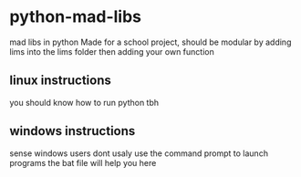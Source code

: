 # python-mad-libs
mad libs in python
Made for a school project, should be modular by adding lims into the lims folder then adding your own function

## linux instructions
you should know how to run python tbh
## windows instructions
sense windows users dont usaly use the command prompt to launch programs the bat file will help you here
